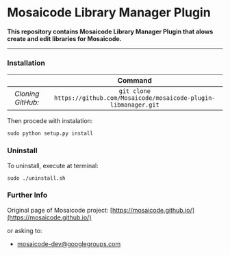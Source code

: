 # Mosaicode Library Manager Plugin

**This repository contains Mosaicode Library Manager Plugin that alows create and edit libraries for Mosaicode.**

-------------

### Installation

| | Command |
| :---: | :---: |
| *Cloning GitHub:* | `git clone https://github.com/Mosaicode/mosaicode-plugin-libmanager.git`|

Then procede with instalation:
```
sudo python setup.py install
```

### Uninstall
To uninstall, execute at terminal:
```
sudo ./uninstall.sh
```

### Further Info

Original page of Mosaicode project: [https://mosaicode.github.io/](https://mosaicode.github.io/)

or asking to:
* mosaicode-dev@googlegroups.com
